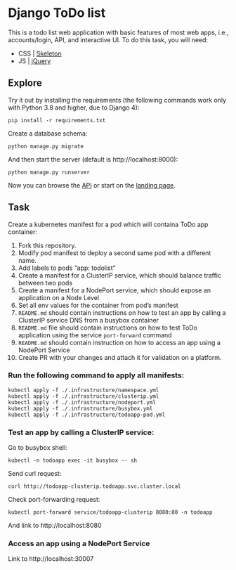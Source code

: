 # Django ToDo list

This is a todo list web application with basic features of most web apps, i.e., accounts/login, API, and interactive UI. To do this task, you will need:

- CSS | [Skeleton](http://getskeleton.com/)
- JS  | [jQuery](https://jquery.com/)

## Explore

Try it out by installing the requirements (the following commands work only with Python 3.8 and higher, due to Django 4):

```
pip install -r requirements.txt
```

Create a database schema:

```
python manage.py migrate
```

And then start the server (default is http://localhost:8000):

```
python manage.py runserver
```

Now you can browse the [API](http://localhost:8000/api/) or start on the [landing page](http://localhost:8000/).

## Task

Create a kubernetes manifest for a pod which will containa ToDo app container:

1. Fork this repository.
1. Modify pod manifest to deploy a second same pod with a different name.
1. Add labels to pods “app: todolist”
1. Create a manifest for a ClusterIP service, which should balance traffic between two pods
1. Create a manifest for a NodePort service, which should expose an application on a Node Level
1. Set all env values for the container from pod’s manifest
1. `README.md` should contain instructions on how to test an app by calling a ClusterIP service DNS from a busybox container
1. `README.md` file should contain instructions on how to test ToDo application using the service `port-forward` command
1. `README.md` should contain instruction on how to access an app using a NodePort Service
1. Create PR with your changes and attach it for validation on a platform.

### Run the following command to apply all manifests:
```
kubectl apply -f ./.infrastructure/namespace.yml
kubectl apply -f ./.infrastructure/clusterip.yml
kubectl apply -f ./.infrastructure/nodeport.yml
kubectl apply -f ./.infrastructure/busybox.yml
kubectl apply -f ./.infrastructure/todoapp-pod.yml
```
### Test an app by calling a ClusterIP service:
Go to busybox shell:
```
kubectl -n todoapp exec -it busybox -- sh
```
Send curl request:
```
curl http://todoapp-clusterip.todoapp.svc.cluster.local
```
Check port-forwarding request:
```
kubectl port-forward service/todoapp-clusterip 8080:80 -n todoapp
```
And link to http://localhost:8080

### Access an app using a NodePort Service
Link to http://localhost:30007